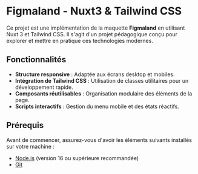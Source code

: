 # Figmaland - Nuxt3 & Tailwind CSS

Ce projet est une implémentation de la maquette **Figmaland** en utilisant Nuxt 3 et Tailwind CSS. Il s'agit d'un projet pédagogique conçu pour explorer et mettre en pratique ces technologies modernes.

## Fonctionnalités

- **Structure responsive** : Adaptée aux écrans desktop et mobiles.
- **Intégration de Tailwind CSS** : Utilisation de classes utilitaires pour un développement rapide.
- **Composants réutilisables** : Organisation modulaire des éléments de la page.
- **Scripts interactifs** : Gestion du menu mobile et des états réactifs.

## Prérequis

Avant de commencer, assurez-vous d'avoir les éléments suivants installés sur votre machine :

- [Node.js](https://nodejs.org/) (version 16 ou supérieure recommandée)
- [Git](https://git-scm.com/)

